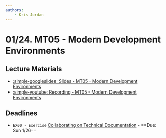 ```yaml
---
authors:
    - Kris Jordan
---
```


# 01/24. MT05 - Modern Development Environments

## Lecture Materials

* [:simple-googleslides: Slides - MT05 - Modern Development Environments](https://docs.google.com/presentation/d/13qFHGoO3bPGgDipn34AkRVIqkz7f4riH7tPrqHF4FeQ/edit?usp=sharing)
* [:simple-youtube: Recording - MT05 - Modern Development Environments](https://youtube.com/live/xypRzN8TwnA?feature=share)

## Deadlines

* `EX00 - Exercise` [Collaborating on Technical Documentation](../resources/MkDocs/ex00.md) - ==Due: Sun 1/26==